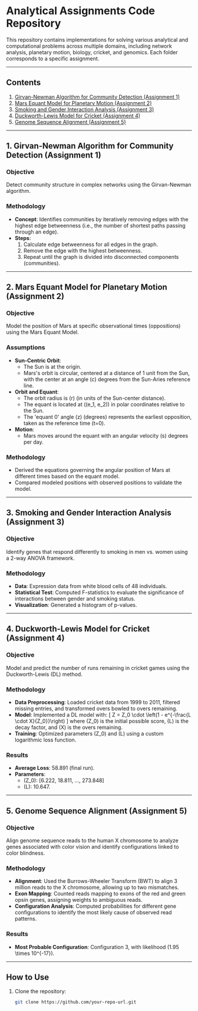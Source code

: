 # Analytical Assignments Code Repository

This repository contains implementations for solving various analytical and computational problems across multiple domains, including network analysis, planetary motion, biology, cricket, and genomics. Each folder corresponds to a specific assignment.

---

## Contents

1. [Girvan-Newman Algorithm for Community Detection (Assignment 1)](#1-girvan-newman-algorithm-for-community-detection-assignment-1)
2. [Mars Equant Model for Planetary Motion (Assignment 2)](#2-mars-equant-model-for-planetary-motion-assignment-2)
3. [Smoking and Gender Interaction Analysis (Assignment 3)](#3-smoking-and-gender-interaction-analysis-assignment-3)
4. [Duckworth-Lewis Model for Cricket (Assignment 4)](#4-duckworth-lewis-model-for-cricket-assignment-4)
5. [Genome Sequence Alignment (Assignment 5)](#5-genome-sequence-alignment-assignment-5)

---

## 1. Girvan-Newman Algorithm for Community Detection (Assignment 1)

### Objective
Detect community structure in complex networks using the Girvan-Newman algorithm.

### Methodology
- **Concept**: Identifies communities by iteratively removing edges with the highest edge betweenness (i.e., the number of shortest paths passing through an edge).
- **Steps**:
  1. Calculate edge betweenness for all edges in the graph.
  2. Remove the edge with the highest betweenness.
  3. Repeat until the graph is divided into disconnected components (communities).

---

## 2. Mars Equant Model for Planetary Motion (Assignment 2)

### Objective
Model the position of Mars at specific observational times (oppositions) using the Mars Equant Model.

### Assumptions
- **Sun-Centric Orbit**:
  - The Sun is at the origin.
  - Mars's orbit is circular, centered at a distance of 1 unit from the Sun, with the center at an angle \(c\) degrees from the Sun-Aries reference line.
- **Orbit and Equant**:
  - The orbit radius is \(r\) (in units of the Sun-center distance).
  - The equant is located at \((e_1, e_2)\) in polar coordinates relative to the Sun.
  - The 'equant 0' angle \(z\) (degrees) represents the earliest opposition, taken as the reference time \(t=0\).
- **Motion**:
  - Mars moves around the equant with an angular velocity \(s\) degrees per day.

### Methodology
- Derived the equations governing the angular position of Mars at different times based on the equant model.
- Compared modeled positions with observed positions to validate the model.

---

## 3. Smoking and Gender Interaction Analysis (Assignment 3)

### Objective
Identify genes that respond differently to smoking in men vs. women using a 2-way ANOVA framework.

### Methodology
- **Data**: Expression data from white blood cells of 48 individuals.
- **Statistical Test**: Computed F-statistics to evaluate the significance of interactions between gender and smoking status.
- **Visualization**: Generated a histogram of p-values.

---

## 4. Duckworth-Lewis Model for Cricket (Assignment 4)

### Objective
Model and predict the number of runs remaining in cricket games using the Duckworth-Lewis (DL) method.

### Methodology
- **Data Preprocessing**: Loaded cricket data from 1999 to 2011, filtered missing entries, and transformed overs bowled to overs remaining.
- **Model**: Implemented a DL model with:
  \[
  Z = Z_0 \cdot \left(1 - e^{-\frac{L \cdot X}{Z_0}}\right)
  \]
  where \(Z_0\) is the initial possible score, \(L\) is the decay factor, and \(X\) is the overs remaining.
- **Training**: Optimized parameters \(Z_0\) and \(L\) using a custom logarithmic loss function.

### Results
- **Average Loss**: 58.891 (final run).
- **Parameters**:
  - \(Z_0\): [6.222, 18.811, ..., 273.848]
  - \(L\): 10.647.

---

## 5. Genome Sequence Alignment (Assignment 5)

### Objective
Align genome sequence reads to the human X chromosome to analyze genes associated with color vision and identify configurations linked to color blindness.

### Methodology
- **Alignment**: Used the Burrows-Wheeler Transform (BWT) to align 3 million reads to the X chromosome, allowing up to two mismatches.
- **Exon Mapping**: Counted reads mapping to exons of the red and green opsin genes, assigning weights to ambiguous reads.
- **Configuration Analysis**: Computed probabilities for different gene configurations to identify the most likely cause of observed read patterns.

### Results
- **Most Probable Configuration**: Configuration 3, with likelihood \(1.95 \times 10^{-17}\).

---

## How to Use

1. Clone the repository:
   ```bash
   git clone https://github.com/your-repo-url.git
